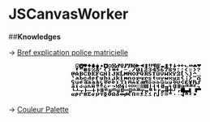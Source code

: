 # JSCanvasWorker

##**Knowledges**

&rarr; [Bref explication police matricielle ](https://github.com/devGnode/JSCanvasWorker/tree/master/js/cp437)
<center><img src="https://raw.githubusercontent.com/devGnode/JSCanvasWorker/master/js/cp437/cp43788.png"></center>

&rarr; [ Couleur Palette ]( https://github.com/devGnode/JSCanvasWorker/blob/master/js/cp437/aboutColor.md )
